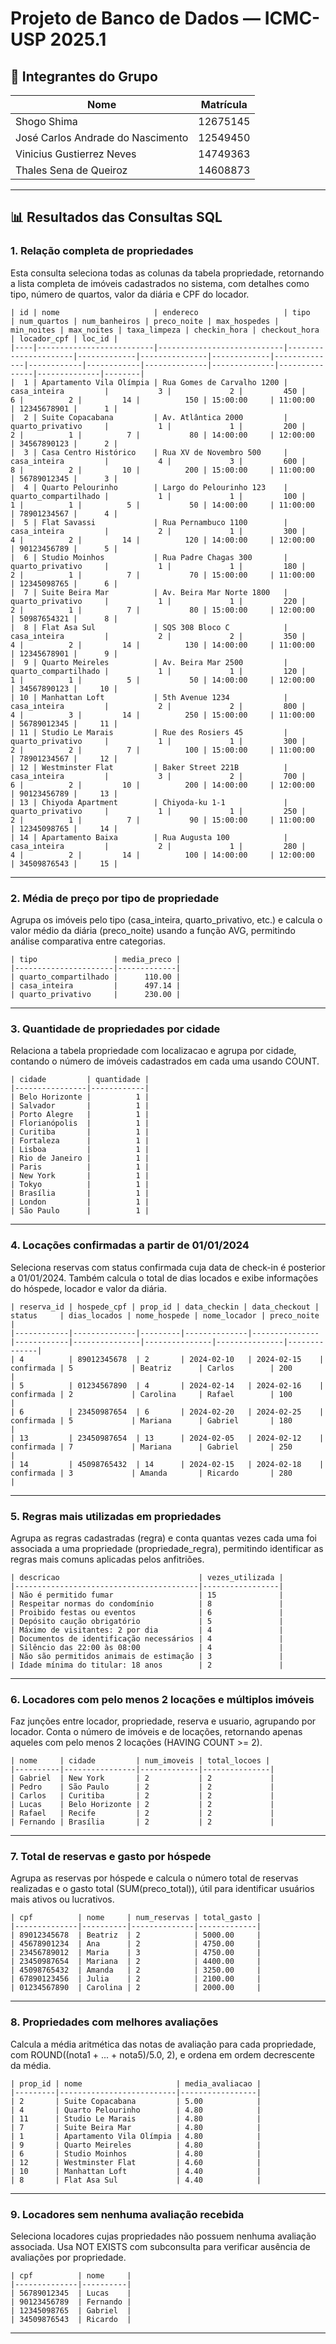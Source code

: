 # Projeto de Banco de Dados — ICMC-USP 2025.1

## 👥 Integrantes do Grupo

| Nome                            | Matrícula   |
|---------------------------------|-------------|
| Shogo Shima                     | 12675145    |
| José Carlos Andrade do Nascimento | 12549450 |
| Vinicius Gustierrez Neves       | 14749363    |
| Thales Sena de Queiroz          | 14608873    |

---

## 📊 Resultados das Consultas SQL

### 1. Relação completa de propriedades

Esta consulta seleciona todas as colunas da tabela propriedade, retornando a lista completa de imóveis cadastrados no sistema, com detalhes como tipo, número de quartos, valor da diária e CPF do locador.

```
| id | nome                     | endereco                   | tipo                 | num_quartos | num_banheiros | preco_noite | max_hospedes | min_noites | max_noites | taxa_limpeza | checkin_hora | checkout_hora | locador_cpf | loc_id |
|----|--------------------------|----------------------------|----------------------|-------------|---------------|-------------|--------------|------------|------------|--------------|--------------|---------------|--------------|--------|
|  1 | Apartamento Vila Olímpia | Rua Gomes de Carvalho 1200 | casa_inteira         |           3 |             2 |         450 |            6 |          2 |         14 |          150 | 15:00:00     | 11:00:00      | 12345678901 |      1 |
|  2 | Suite Copacabana         | Av. Atlântica 2000         | quarto_privativo     |           1 |             1 |         200 |            2 |          1 |          7 |           80 | 14:00:00     | 12:00:00      | 34567890123 |      2 |
|  3 | Casa Centro Histórico    | Rua XV de Novembro 500     | casa_inteira         |           4 |             3 |         600 |            8 |          2 |         10 |          200 | 15:00:00     | 11:00:00      | 56789012345 |      3 |
|  4 | Quarto Pelourinho        | Largo do Pelourinho 123    | quarto_compartilhado |           1 |             1 |         100 |            1 |          1 |          5 |           50 | 14:00:00     | 11:00:00      | 78901234567 |      4 |
|  5 | Flat Savassi             | Rua Pernambuco 1100        | casa_inteira         |           2 |             1 |         300 |            4 |          2 |         14 |          120 | 14:00:00     | 12:00:00      | 90123456789 |      5 |
|  6 | Studio Moinhos           | Rua Padre Chagas 300       | quarto_privativo     |           1 |             1 |         180 |            2 |          1 |          7 |           70 | 15:00:00     | 11:00:00      | 12345098765 |      6 |
|  7 | Suite Beira Mar          | Av. Beira Mar Norte 1800   | quarto_privativo     |           1 |             1 |         220 |            2 |          1 |          7 |           80 | 15:00:00     | 12:00:00      | 50987654321 |      8 |
|  8 | Flat Asa Sul             | SQS 308 Bloco C            | casa_inteira         |           2 |             2 |         350 |            4 |          2 |         14 |          130 | 14:00:00     | 11:00:00      | 12345678901 |      9 |
|  9 | Quarto Meireles          | Av. Beira Mar 2500         | quarto_compartilhado |           1 |             1 |         120 |            1 |          1 |          5 |           50 | 14:00:00     | 12:00:00      | 34567890123 |     10 |
| 10 | Manhattan Loft           | 5th Avenue 1234            | casa_inteira         |           2 |             2 |         800 |            4 |          3 |         14 |          250 | 15:00:00     | 11:00:00      | 56789012345 |     11 |
| 11 | Studio Le Marais         | Rue des Rosiers 45         | quarto_privativo     |           1 |             1 |         300 |            2 |          2 |          7 |          100 | 15:00:00     | 11:00:00      | 78901234567 |     12 |
| 12 | Westminster Flat         | Baker Street 221B          | casa_inteira         |           3 |             2 |         700 |            6 |          2 |         10 |          200 | 14:00:00     | 12:00:00      | 90123456789 |     13 |
| 13 | Chiyoda Apartment        | Chiyoda-ku 1-1             | quarto_privativo     |           1 |             1 |         250 |            2 |          1 |          7 |           90 | 15:00:00     | 11:00:00      | 12345098765 |     14 |
| 14 | Apartamento Baixa        | Rua Augusta 100            | casa_inteira         |           2 |             1 |         280 |            4 |          2 |         14 |          100 | 14:00:00     | 12:00:00      | 34509876543 |     15 |

```

---

### 2. Média de preço por tipo de propriedade

Agrupa os imóveis pelo tipo (casa_inteira, quarto_privativo, etc.) e calcula o valor médio da diária (preco_noite) usando a função AVG, permitindo análise comparativa entre categorias.

```
| tipo                 | media_preco |
|----------------------|-------------|
| quarto_compartilhado |      110.00 |
| casa_inteira         |      497.14 |
| quarto_privativo     |      230.00 |
```

---

### 3. Quantidade de propriedades por cidade

Relaciona a tabela propriedade com localizacao e agrupa por cidade, contando o número de imóveis cadastrados em cada uma usando COUNT.

```
| cidade         | quantidade |
|----------------|------------|
| Belo Horizonte |          1 |
| Salvador       |          1 |
| Porto Alegre   |          1 |
| Florianópolis  |          1 |
| Curitiba       |          1 |
| Fortaleza      |          1 |
| Lisboa         |          1 |
| Rio de Janeiro |          1 |
| Paris          |          1 |
| New York       |          1 |
| Tokyo          |          1 |
| Brasília       |          1 |
| London         |          1 |
| São Paulo      |          1 |
```

---

### 4. Locações confirmadas a partir de 01/01/2024

Seleciona reservas com status confirmada cuja data de check-in é posterior a 01/01/2024. Também calcula o total de dias locados e exibe informações do hóspede, locador e valor da diária.

```
| reserva_id | hospede_cpf | prop_id | data_checkin | data_checkout | status     | dias_locados | nome_hospede | nome_locador | preco_noite |
|------------|--------------|---------|--------------|---------------|------------|---------------|---------------|---------------|--------------|
| 4          | 89012345678  | 2       | 2024-02-10   | 2024-02-15    | confirmada | 5             | Beatriz      | Carlos        | 200          |
| 5          | 01234567890  | 4       | 2024-02-14   | 2024-02-16    | confirmada | 2             | Carolina     | Rafael        | 100          |
| 6          | 23450987654  | 6       | 2024-02-20   | 2024-02-25    | confirmada | 5             | Mariana      | Gabriel       | 180          |
| 13         | 23450987654  | 13      | 2024-02-05   | 2024-02-12    | confirmada | 7             | Mariana      | Gabriel       | 250          |
| 14         | 45098765432  | 14      | 2024-02-15   | 2024-02-18    | confirmada | 3             | Amanda       | Ricardo       | 280          |

```

---

### 5. Regras mais utilizadas em propriedades

Agrupa as regras cadastradas (regra) e conta quantas vezes cada uma foi associada a uma propriedade (propriedade_regra), permitindo identificar as regras mais comuns aplicadas pelos anfitriões.

```
| descricao                               | vezes_utilizada |
|-----------------------------------------|-----------------|
| Não é permitido fumar                   | 15              |
| Respeitar normas do condomínio          | 8               |
| Proibido festas ou eventos              | 6               |
| Depósito caução obrigatório             | 5               |
| Máximo de visitantes: 2 por dia         | 4               |
| Documentos de identificação necessários | 4               |
| Silêncio das 22:00 às 08:00             | 4               |
| Não são permitidos animais de estimação | 3               |
| Idade mínima do titular: 18 anos        | 2               |
```

---

### 6. Locadores com pelo menos 2 locações e múltiplos imóveis

Faz junções entre locador, propriedade, reserva e usuario, agrupando por locador. Conta o número de imóveis e de locações, retornando apenas aqueles com pelo menos 2 locações (HAVING COUNT >= 2).

```
| nome     | cidade         | num_imoveis | total_locoes |
|----------|----------------|-------------|---------------|
| Gabriel  | New York       | 2           | 2             |
| Pedro    | São Paulo      | 2           | 2             |
| Carlos   | Curitiba       | 2           | 2             |
| Lucas    | Belo Horizonte | 2           | 2             |
| Rafael   | Recife         | 2           | 2             |
| Fernando | Brasília       | 2           | 2             |
```

---

### 7. Total de reservas e gasto por hóspede

Agrupa as reservas por hóspede e calcula o número total de reservas realizadas e o gasto total (SUM(preco_total)), útil para identificar usuários mais ativos ou lucrativos.

```
| cpf          | nome     | num_reservas | total_gasto |
|--------------|----------|--------------|-------------|
| 89012345678  | Beatriz  | 2            | 5000.00     |
| 45678901234  | Ana      | 2            | 4750.00     |
| 23456789012  | Maria    | 3            | 4750.00     |
| 23450987654  | Mariana  | 2            | 4400.00     |
| 45098765432  | Amanda   | 2            | 3250.00     |
| 67890123456  | Julia    | 2            | 2100.00     |
| 01234567890  | Carolina | 2            | 2000.00     |
```

---

### 8. Propriedades com melhores avaliações

Calcula a média aritmética das notas de avaliação para cada propriedade, com ROUND((nota1 + ... + nota5)/5.0, 2), e ordena em ordem decrescente da média.

```
| prop_id | nome                     | media_avaliacao |
|---------|--------------------------|-----------------|
| 2       | Suite Copacabana         | 5.00            |
| 4       | Quarto Pelourinho        | 4.80            |
| 11      | Studio Le Marais         | 4.80            |
| 7       | Suite Beira Mar          | 4.80            |
| 1       | Apartamento Vila Olímpia | 4.80            |
| 9       | Quarto Meireles          | 4.80            |
| 6       | Studio Moinhos           | 4.80            |
| 12      | Westminster Flat         | 4.60            |
| 10      | Manhattan Loft           | 4.40            |
| 8       | Flat Asa Sul             | 4.40            |
```

---

### 9. Locadores sem nenhuma avaliação recebida

Seleciona locadores cujas propriedades não possuem nenhuma avaliação associada. Usa NOT EXISTS com subconsulta para verificar ausência de avaliações por propriedade.

```
| cpf          | nome     |
|--------------|----------|
| 56789012345  | Lucas    |
| 90123456789  | Fernando |
| 12345098765  | Gabriel  |
| 34509876543  | Ricardo  |
```

---

